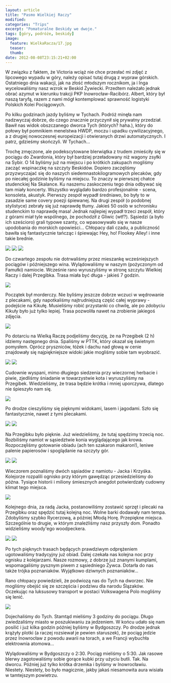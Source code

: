 ```yaml
---
layout: article
title: "Pasmo Wielkiej Raczy"
modified:
categories: "Trips"
excerpt: "Pomaturalne Beskidy we dwoje."
tags: [góry, podróże, beskidy]
image:
  feature: WielkaRacza/17.jpg
  teaser:
  thumb:
date: 2012-08-08T23:15:21+02:00
---
```


W związku z faktem, że Victoria wciąż nie chce przesłać mi zdjęć z lipcowego wypadu w góry, należy opisać tutaj drugą z wypraw górskich. Ostatniego dnia wakacji, jak na złość młodszym rocznikom, ja i Inga wycelowaliśmy nasz wzrok w Beskid Żywiecki. Przedtem należało jednak obrać azymut w kierunku trakcji PKP Inowrocław-Racibórz. Albert, który był naszą taryfą, razem z nami mógł kontemplować sprawność logistyki Polskich Kolei Pociągowych.

Po kilku godzinach jazdy byliśmy w Tychach. Podróż minęła nam nadzwyczaj dobrze, do czego znacznie przyczynił się prywatny przedział. Bawił nas widok obszczanego dworca Tych (których? haha.), który do połowy był pomnikiem menelstwa HWDP, moczu i upadku cywilizacyjnego, a z drugiej nowoczesnej europeizacji i otwieranych drzwi automatycznych. I patrz, gdzieśmy skończyli. W Tychach...

Trochę zmęczone, ale podekscytowane blerwiątka z trudem zmieściły się w pociągu do Zwardonia, który był bardziej przeładowany niż wagony zsyłki na Sybir. O 14 byliśmy już na miejscu i po krótkich zakupach mogliśmy zacząć wspinaczkę na szczyty Beskidów. Dopiero zaczęliśmy przyzwyczajać się do naszych siedemnastokilogramowych plecaków, gdy po niecałej godzinie byliśmy na miejscu. To znaczy w pierwszej chatce studenckiej Na Skalance. Ku naszemu zaskoczeniu tego dnia odbywać się tam miały koncerty. Wszystko wyglądało bardzo profesjonalnie - scena, konsoleta, akustyk. Pierwszy zespół wypadł średniawo, bo były to w zasadzie same covery poezji śpiewanej. Na drugi zespół (o podobnej stylistyce) zebrały się już naprawdę tłumy. Jakieś 50 osób w schronisku studenckim to naprawdę masa! Jednak najlepiej wypadł trzeci zespół, który z górami miał tyle wspólnego, że pochodził z Gliwic (wtf?). Sąsiedzi (a było ich sześcioro) grali typowe szanty, co wpasowywało się w nasze upodobania do morskich opowieści... Chłopacy dali czadu, a publiczność bawiła się fantastycznie tańcząc i śpiewając Hey, ho! Flookey Alley! i inne takie brednie.

<img src="http://nikodamn.github.io/images/WielkaRacza/1.jpg">

<img src="http://nikodamn.github.io/images/WielkaRacza/2.jpg">

<img src="http://nikodamn.github.io/images/WielkaRacza/3.jpg">

Do czwartego zespołu nie dotrwaliśmy przez mieszankę wcześniejszych pociągów i późniejszego wina. Wylądowaliśmy w naszym (pożyczonym od Famułki) namiocie. Wcześnie rano wyruszyliśmy w stronę szczytu Wielkiej Raczy i dalej Przegibka. Trasa miała być długa - jakieś 7 godzin.

<img src="http://nikodamn.github.io/images/WielkaRacza/4.jpg">

Początek był morderczy. Nie byliśmy jeszcze dobrze wczuci w wędrowanie z plecakami, gdy napotkaliśmy najtrudniejszą część całej wyprawy - podejście na Kikułę. Musieliśmy robić przystanki co chwilę, ale po zdobyciu Kikuły było już tylko lepiej. Trasa pozwoliła nawet na zrobienie jakiegoś zdjęcia.

<img src="http://nikodamn.github.io/images/WielkaRacza/5.jpg">

Po dotarciu na Wielką Raczę podjeliśmy decyzję, że na Przegibek (2 h) idziemy następnego dnia. Spaliśmy w PTTK, który okazał się świetnym pomysłem. Oprócz pryszniców, łóżek i dachu nad głową w cenie znajdowały się najpiękniejsze widoki jakie mogliśmy sobie tam wyobrazić.

<img src="http://nikodamn.github.io/images/WielkaRacza/6.jpg">

<img src="http://nikodamn.github.io/images/WielkaRacza/7.jpg">

Cudownie wyspani, mimo długiego siedzenia przy wieczornej herbacie i piwie, zjedliśmy śniadanie w towarzystwie kota i wyruszyliśmy na Przegibek. Wiedzieliśmy, że trasa będzie krótka i mniej uporczywa, dlatego nie śpieszyło nam się.

<img src="http://nikodamn.github.io/images/WielkaRacza/8.jpg">

Po drodze cieszyliśmy się pięknymi widokami, lasem i jagodami. Szło się fantastycznie, nawet z tymi plecakami.

<img src="http://nikodamn.github.io/images/WielkaRacza/9.jpg">

<img src="http://nikodamn.github.io/images/WielkaRacza/10.jpg">

Na Przegibku było pięknie. Już wiedzieliśmy, że tutaj spędzimy trzecią noc. Rozbiliśmy namiot w sąsiedztwie konia wyglądającego jak krowa. Rozpoczęliśmy gotowanie obiadu (ach ten szakaron makaron!), leniwe palenie papierosów i spoglądanie na szczyty gór.

<img src="http://nikodamn.github.io/images/WielkaRacza/11.jpg">

<img src="http://nikodamn.github.io/images/WielkaRacza/12.jpg">

Wieczorem poznaliśmy dwóch sąsiadów z namiotu - Jacka i Krzyśka. Kolejorze rozpalili ognisko przy którym gawędząc przesiedzieliśmy do późna. Tysiące historii i miliony śmiesznych anegdot potwierdzały cudowny klimat tego miejsca.

<img src="http://nikodamn.github.io/images/WielkaRacza/14.jpg">

Kolejnego dnia, za radą Jacka, postanowiliśmy zostawić sprzęt i plecaki na Przegibku oraz spędzić tutaj kolejną noc. Wolne barki dodawały nam tempa. Zdobyliśmy szybko Rycerzową, a później Młodą Horę. Przepiękne miejsca. Szczególnie to drugie, w którym znaleźliśmy nasz przyszły dom. Ponadto widzieliśmy woody'ego woodpeckera.

<img src="http://nikodamn.github.io/images/WielkaRacza/15.jpg">

<img src="http://nikodamn.github.io/images/WielkaRacza/16.jpg">

Po tych pięknych trasach będących prawdziwym odprężeniem ugotowaliśmy tradycyjny już obiad. Dalej czekała nas kolejna noc przy ognisku z kolejarzami. Nasze rozmowy, z dobrze już znanymi kumplami, wspomagaliśmy pysznym piwem z sąsiedniego Żywca. Dotarła do nas także trójka poznaniaków. Wyjątkowo dziwnych poznaniaków...

Rano chłopacy powiedzieli, że podwiozą nas do Tych na dworzec. Nie mogliśmy obejść się ze szczęścia i podziwu dla narodu Ślązaków. Oczekując na luksusowy transport w postaci Volkswagena Polo mogliśmy się lenić.

<img src="http://nikodamn.github.io/images/WielkaRacza/17.jpg">

Dojechaliśmy do Tych. Stamtąd mieliśmy 3 godziny do pociągu. Długo zwiedzaliśmy miasto w poszukiwaniu za jedzeniem. W końcu udało się nam posilić i już kilka godzin później byliśmy w Bydgoszczy. Po drodze jednak krążyły plotki (a raczej rozsiewał je pewien staruszek), że pociąg jedzie przez Inowrocław z powodu awarii na torach, a we Francji wybuchła elektrownia atomowa...

Wylądowaliśmy w Bydgoszczy o 2:30. Pociąg mieliśmy o 5:30. Jak rasowe blerwy zagotowaliśmy sobie gorące kubki przy użyciu butli. Tak. Na dworcu. Później już tylko krótka drzemka i byliśmy w Inowrocławiu. Niestety. Niestety, bo było magicznie, jakby jakaś niesamowita aura wisiała w tamtejszym powietrzu.